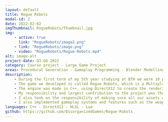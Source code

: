 ```yaml
---
layout: default
title: Rogue Robots
modal-id: 2
date: 2022-02-02
imgThumbnail: RogueRobots/Thumbnail.jpg
img:
    - active: true
      link: "RogueRobots/image2.png"
    - link: "RogueRobots/image.png"
    - video: "RogueRobots/Rogue-Robots.mp4"
alt: image-alt
project-date: Q3-Q4 2022
category: Course project - Large Game Project
areas: Procedural Generation - Gameplay Programming - Blender Modelling
description: 
    - During the first term of my 5th year studying at BTH we were 10 people collaborating on a Large Game Project for 16 weeks. During the course of the project we used the Scrum methodology. For the project we had to develop everything from scratch, meaning no pre-made game engine was used.
    - The game we developed is called Rogue Robots, which is a Multiplayer Arcade First Person Shooter, where the player and their friends have to cooperate as mining corporation overseers to escape a cave system overrun by corrupt mining robots that the players were overseeing for the corporation. During the game players can find buffs, items, and weapon components that give the player's weapon unique effects to help fight off the hordes of enemies.
    - The engine was made in C++, using DirectX12 to create the rendering pipeline. The shaders (GPU code) were written in HLSL. We also used Lua for gameplay programming.
    - My responsibility and largest contribution to the project was the procedural generation of the levels used in the game. These levels are generated using the Wave Function Collapse algorithm and is used on the fly to generate levels during runtime. The generator uses CPU threads to quicker generate the level by generating all rooms at the same time, and then combining them into the final level.
    - I also took on the responsibility of making sure all our assets were properly made and looked good to be used in the game. I learned Blender where I adjusted the models that we outsourced for our specific needs. I created the terrain used in the procedural generation from scratch and, with help from a teacher at the University, created procedurally generated textures for the terrain.
    - I also implemented gameplay systems and features such as the weapon's component system, and I implemented the functionality of some of the items in the game.
languages: C++ - DirectX12 - HLSL - Lua
github: https://github.com/DisorganizedGames/Rogue-Robots
---
```

